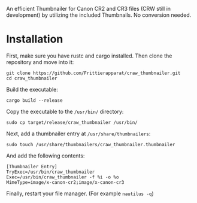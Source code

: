 An efficient Thumbnailer for Canon CR2 and CR3 files (CRW still in development) by utilizing the included Thumbnails. No conversion needed.

# Installation
First, make sure you have rustc and cargo installed.
Then clone the repository and move into it:
```Shell
git clone https://github.com/Frittierapparat/craw_thumbnailer.git
cd craw_thumbnailer
```
Build the executable:
```Shell
cargo build --release
```
Copy the executable to the `/usr/bin/` directory:
```Shell
sudo cp target/release/craw_thumbnailer /usr/bin/
```
Next, add a thumbnailer entry at `/usr/share/thumbnailers`:
```Shell
sudo touch /usr/share/thumbnailers/craw_thumbnailer.thumbnailer
```
And add the following contents:
```desktop
[Thumbnailer Entry]
TryExec=/usr/bin/craw_thumbnailer
Exec=/usr/bin/craw_thumbnailer -f %i -o %o
MimeType=image/x-canon-cr2;image/x-canon-cr3
```
Finally, restart your file manager. (For example `nautilus -q`)
